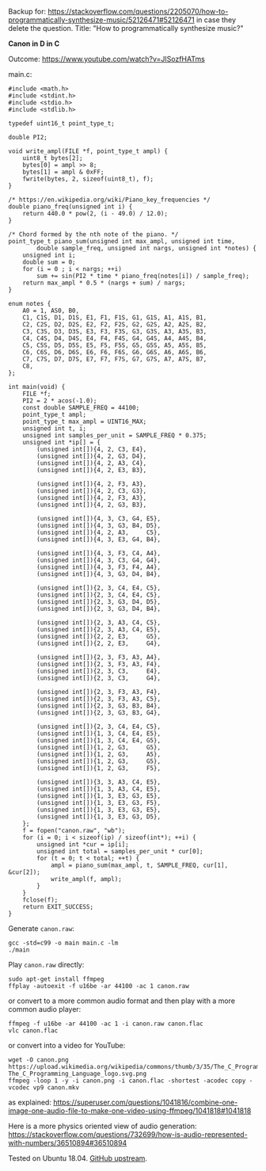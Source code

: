 Backup for: https://stackoverflow.com/questions/2205070/how-to-programmatically-synthesize-music/52126471#52126471 in case they delete the question. Title: "How to programmatically synthesize music?"

**Canon in D in C**

Outcome: https://www.youtube.com/watch?v=JISozfHATms

main.c:

    #include <math.h>
    #include <stdint.h>
    #include <stdio.h>
    #include <stdlib.h>

    typedef uint16_t point_type_t;

    double PI2;

    void write_ampl(FILE *f, point_type_t ampl) {
        uint8_t bytes[2];
        bytes[0] = ampl >> 8;
        bytes[1] = ampl & 0xFF;
        fwrite(bytes, 2, sizeof(uint8_t), f);
    }

    /* https://en.wikipedia.org/wiki/Piano_key_frequencies */
    double piano_freq(unsigned int i) {
        return 440.0 * pow(2, (i - 49.0) / 12.0);
    }

    /* Chord formed by the nth note of the piano. */
    point_type_t piano_sum(unsigned int max_ampl, unsigned int time,
            double sample_freq, unsigned int nargs, unsigned int *notes) {
        unsigned int i;
        double sum = 0;
        for (i = 0 ; i < nargs; ++i)
            sum += sin(PI2 * time * piano_freq(notes[i]) / sample_freq);
        return max_ampl * 0.5 * (nargs + sum) / nargs;
    }

    enum notes {
        A0 = 1, AS0, B0,
        C1, C1S, D1, D1S, E1, F1, F1S, G1, G1S, A1, A1S, B1,
        C2, C2S, D2, D2S, E2, F2, F2S, G2, G2S, A2, A2S, B2,
        C3, C3S, D3, D3S, E3, F3, F3S, G3, G3S, A3, A3S, B3,
        C4, C4S, D4, D4S, E4, F4, F4S, G4, G4S, A4, A4S, B4,
        C5, C5S, D5, D5S, E5, F5, F5S, G5, G5S, A5, A5S, B5,
        C6, C6S, D6, D6S, E6, F6, F6S, G6, G6S, A6, A6S, B6,
        C7, C7S, D7, D7S, E7, F7, F7S, G7, G7S, A7, A7S, B7,
        C8,
    };

    int main(void) {
        FILE *f;
        PI2 = 2 * acos(-1.0);
        const double SAMPLE_FREQ = 44100;
        point_type_t ampl;
        point_type_t max_ampl = UINT16_MAX;
        unsigned int t, i;
        unsigned int samples_per_unit = SAMPLE_FREQ * 0.375;
        unsigned int *ip[] = {
            (unsigned int[]){4, 2, C3, E4},
            (unsigned int[]){4, 2, G3, D4},
            (unsigned int[]){4, 2, A3, C4},
            (unsigned int[]){4, 2, E3, B3},

            (unsigned int[]){4, 2, F3, A3},
            (unsigned int[]){4, 2, C3, G3},
            (unsigned int[]){4, 2, F3, A3},
            (unsigned int[]){4, 2, G3, B3},

            (unsigned int[]){4, 3, C3, G4, E5},
            (unsigned int[]){4, 3, G3, B4, D5},
            (unsigned int[]){4, 2, A3,     C5},
            (unsigned int[]){4, 3, E3, G4, B4},

            (unsigned int[]){4, 3, F3, C4, A4},
            (unsigned int[]){4, 3, C3, G4, G4},
            (unsigned int[]){4, 3, F3, F4, A4},
            (unsigned int[]){4, 3, G3, D4, B4},

            (unsigned int[]){2, 3, C4, E4, C5},
            (unsigned int[]){2, 3, C4, E4, C5},
            (unsigned int[]){2, 3, G3, D4, D5},
            (unsigned int[]){2, 3, G3, D4, B4},

            (unsigned int[]){2, 3, A3, C4, C5},
            (unsigned int[]){2, 3, A3, C4, E5},
            (unsigned int[]){2, 2, E3,     G5},
            (unsigned int[]){2, 2, E3,     G4},

            (unsigned int[]){2, 3, F3, A3, A4},
            (unsigned int[]){2, 3, F3, A3, F4},
            (unsigned int[]){2, 3, C3,     E4},
            (unsigned int[]){2, 3, C3,     G4},

            (unsigned int[]){2, 3, F3, A3, F4},
            (unsigned int[]){2, 3, F3, A3, C5},
            (unsigned int[]){2, 3, G3, B3, B4},
            (unsigned int[]){2, 3, G3, B3, G4},

            (unsigned int[]){2, 3, C4, E4, C5},
            (unsigned int[]){1, 3, C4, E4, E5},
            (unsigned int[]){1, 3, C4, E4, G5},
            (unsigned int[]){1, 2, G3,     G5},
            (unsigned int[]){1, 2, G3,     A5},
            (unsigned int[]){1, 2, G3,     G5},
            (unsigned int[]){1, 2, G3,     F5},

            (unsigned int[]){3, 3, A3, C4, E5},
            (unsigned int[]){1, 3, A3, C4, E5},
            (unsigned int[]){1, 3, E3, G3, E5},
            (unsigned int[]){1, 3, E3, G3, F5},
            (unsigned int[]){1, 3, E3, G3, E5},
            (unsigned int[]){1, 3, E3, G3, D5},
        };
        f = fopen("canon.raw", "wb");
        for (i = 0; i < sizeof(ip) / sizeof(int*); ++i) {
            unsigned int *cur = ip[i];
            unsigned int total = samples_per_unit * cur[0];
            for (t = 0; t < total; ++t) {
                ampl = piano_sum(max_ampl, t, SAMPLE_FREQ, cur[1], &cur[2]);
                write_ampl(f, ampl);
            }
        }
        fclose(f);
        return EXIT_SUCCESS;
    }

Generate `canon.raw`:

    gcc -std=c99 -o main main.c -lm
    ./main

Play `canon.raw` directly:

    sudo apt-get install ffmpeg
    ffplay -autoexit -f u16be -ar 44100 -ac 1 canon.raw

or convert to a more common audio format and then play with a more common audio player:

    ffmpeg -f u16be -ar 44100 -ac 1 -i canon.raw canon.flac
    vlc canon.flac

or convert into a video for YouTube:

    wget -O canon.png https://upload.wikimedia.org/wikipedia/commons/thumb/3/35/The_C_Programming_Language_logo.svg/564px-The_C_Programming_Language_logo.svg.png
    ffmpeg -loop 1 -y -i canon.png -i canon.flac -shortest -acodec copy -vcodec vp9 canon.mkv

as explained: https://superuser.com/questions/1041816/combine-one-image-one-audio-file-to-make-one-video-using-ffmpeg/1041818#1041818

Here is a more physics oriented view of audio generation: https://stackoverflow.com/questions/732699/how-is-audio-represented-with-numbers/36510894#36510894

Tested on Ubuntu 18.04. [GitHub upstream](https://github.com/cirosantilli/cpp-cheat/blob/d046111efbd6353bd5d8df16733472baab2ffc52/c/interactive/audio_gen.c#L214).
